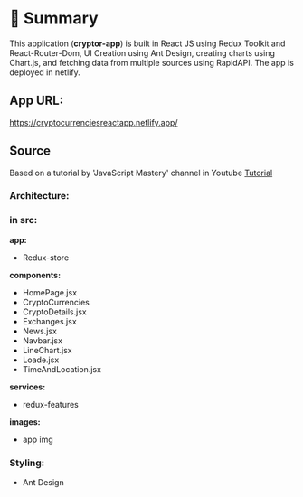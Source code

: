 # 📣 **Summary**

This application (**cryptor-app**) is built in React JS using Redux Toolkit and React-Router-Dom, UI Creation using Ant Design, creating charts using Chart.js, and fetching data from multiple sources using RapidAPI. The app is deployed in netlify.

## **App URL:** 

https://cryptocurrenciesreactapp.netlify.app/ 

## Source

Based on a tutorial by 'JavaScript Mastery' channel in Youtube [Tutorial](https://www.youtube.com/watch?v=9DDX3US3kss) 

### Architecture:

### in src:

**app:**

- Redux-store

**components:**

- HomePage.jsx
- CryptoCurrencies
- CryptoDetails.jsx
- Exchanges.jsx
- News.jsx
- Navbar.jsx
- LineChart.jsx
- Loade.jsx
- TimeAndLocation.jsx

**services:**

- redux-features

**images:**

- app img

### **Styling:**

- Ant Design
